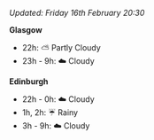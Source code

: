 *Updated: Friday 16th February 20:30*

**Glasgow**

* 22h: :partly_sunny: Partly Cloudy
* 23h - 9h: :cloud: Cloudy

**Edinburgh**

* 22h - 0h: :cloud: Cloudy
* 1h, 2h: :umbrella: Rainy
* 3h - 9h: :cloud: Cloudy
